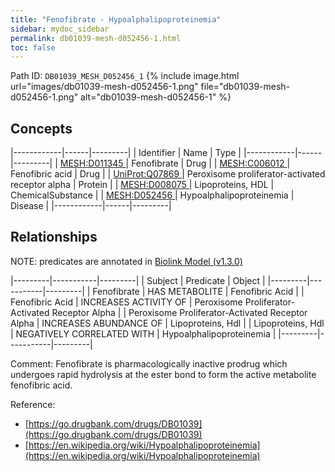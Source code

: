 ```yaml
---
title: "Fenofibrate - Hypoalphalipoproteinemia"
sidebar: mydoc_sidebar
permalink: db01039-mesh-d052456-1.html
toc: false 
---
```



Path ID: `DB01039_MESH_D052456_1`
{% include image.html url="images/db01039-mesh-d052456-1.png" file="db01039-mesh-d052456-1.png" alt="db01039-mesh-d052456-1" %}

## Concepts

|------------|------|---------|
| Identifier | Name | Type    |
|------------|------|---------|
| <a href="https://identifiers.org/MESH:D011345">MESH:D011345 </a> | Fenofibrate | Drug |
| <a href="https://identifiers.org/MESH:C006012">MESH:C006012 </a> | Fenofibric acid | Drug |
| <a href="https://identifiers.org/UniProt:Q07869">UniProt:Q07869 </a> | Peroxisome proliferator-activated receptor alpha | Protein |
| <a href="https://identifiers.org/MESH:D008075">MESH:D008075 </a> | Lipoproteins, HDL | ChemicalSubstance |
| <a href="https://identifiers.org/MESH:D052456">MESH:D052456 </a> | Hypoalphalipoproteinemia | Disease |
|------------|------|---------|

## Relationships


NOTE: predicates are annotated in <a href="https://github.com/biolink/biolink-model/releases/tag/v1.3.0">Biolink Model (v1.3.0)</a>

|---------|-----------|---------|
| Subject | Predicate | Object  |
|---------|-----------|---------|
| Fenofibrate | HAS METABOLITE | Fenofibric Acid |
| Fenofibric Acid | INCREASES ACTIVITY OF | Peroxisome Proliferator-Activated Receptor Alpha |
| Peroxisome Proliferator-Activated Receptor Alpha | INCREASES ABUNDANCE OF | Lipoproteins, Hdl |
| Lipoproteins, Hdl | NEGATIVELY CORRELATED WITH | Hypoalphalipoproteinemia |
|---------|-----------|---------|

Comment: Fenofibrate is pharmacologically inactive prodrug which undergoes rapid hydrolysis at the ester bond to form the active metabolite fenofibric acid.

Reference: 
  - [https://go.drugbank.com/drugs/DB01039](https://go.drugbank.com/drugs/DB01039)
  - [https://en.wikipedia.org/wiki/Hypoalphalipoproteinemia](https://en.wikipedia.org/wiki/Hypoalphalipoproteinemia)
